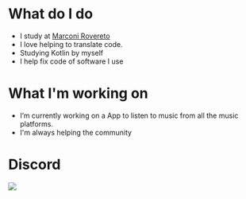 # What do I do 
- I study at <a href="https://www.marconirovereto.it/" target="_blank">Marconi Rovereto</a>
- I love helping to translate code.
- Studying Kotlin by myself
- I help fix code of software I use

# What I'm working on
- I’m currently working on a App to listen to music from all the music platforms.
- I'm always helping the community
# Discord
![](https://discord.c99.nl/widget/theme-3/881119584156000326.png)
